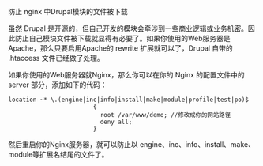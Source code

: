 防止 nginx 中Drupal模块的文件被下载

虽然 Drupal 是开源的，但自己开发的模块会牵涉到一些商业逻辑或业务机密。因此防止自己模块文件被下载就显得有必要了。如果你使用的Web服务器是 Apache，那么只要启用Apache的 rewrite 扩展就可以了，Drupal 自带的 .htaccess 文件已经做了处理。

如果你使用的Web服务器就Nginx，那么你可以在你的 Nginx 的配置文件中的 server 部分，添加如下的代码：

```
location ~* \.(engine|inc|info|install|make|module|profile|test|po)$
                        {
                          root /var/www/demo; //修改成你的网站路径
                          deny all;
                        }
```

然后重启你的Nginx服务器，就可以防止以 engine、inc、info、install、make、module等扩展名结尾的文件了。
